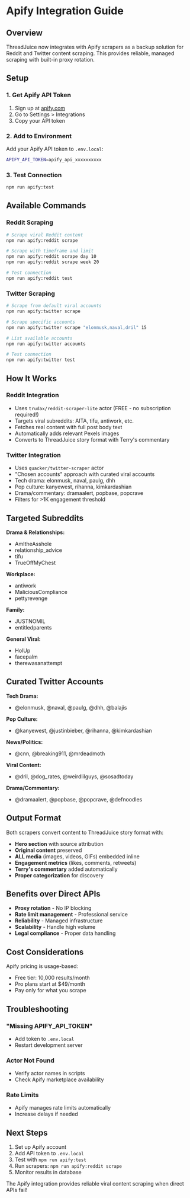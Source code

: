 # Apify Integration Guide

## Overview

ThreadJuice now integrates with Apify scrapers as a backup solution for Reddit and Twitter content scraping. This provides reliable, managed scraping with built-in proxy rotation.

## Setup

### 1. Get Apify API Token

1. Sign up at [apify.com](https://apify.com)
2. Go to Settings > Integrations
3. Copy your API token

### 2. Add to Environment

Add your Apify API token to `.env.local`:

```bash
APIFY_API_TOKEN=apify_api_xxxxxxxxxx
```

### 3. Test Connection

```bash
npm run apify:test
```

## Available Commands

### Reddit Scraping

```bash
# Scrape viral Reddit content
npm run apify:reddit scrape

# Scrape with timeframe and limit
npm run apify:reddit scrape day 10
npm run apify:reddit scrape week 20

# Test connection
npm run apify:reddit test
```

### Twitter Scraping

```bash
# Scrape from default viral accounts
npm run apify:twitter scrape

# Scrape specific accounts
npm run apify:twitter scrape "elonmusk,naval,dril" 15

# List available accounts
npm run apify:twitter accounts

# Test connection
npm run apify:twitter test
```

## How It Works

### Reddit Integration

- Uses `trudax/reddit-scraper-lite` actor (FREE - no subscription required!)
- Targets viral subreddits: AITA, tifu, antiwork, etc.
- Fetches real content with full post body text
- Automatically adds relevant Pexels images
- Converts to ThreadJuice story format with Terry's commentary

### Twitter Integration

- Uses `quacker/twitter-scraper` actor
- "Chosen accounts" approach with curated viral accounts
- Tech drama: elonmusk, naval, paulg, dhh
- Pop culture: kanyewest, rihanna, kimkardashian
- Drama/commentary: dramaalert, popbase, popcrave
- Filters for >1K engagement threshold

## Targeted Subreddits

**Drama & Relationships:**

- AmItheAsshole
- relationship_advice
- tifu
- TrueOffMyChest

**Workplace:**

- antiwork
- MaliciousCompliance
- pettyrevenge

**Family:**

- JUSTNOMIL
- entitledparents

**General Viral:**

- HolUp
- facepalm
- therewasanattempt

## Curated Twitter Accounts

**Tech Drama:**

- @elonmusk, @naval, @paulg, @dhh, @balajis

**Pop Culture:**

- @kanyewest, @justinbieber, @rihanna, @kimkardashian

**News/Politics:**

- @cnn, @breaking911, @mrdeadmoth

**Viral Content:**

- @dril, @dog_rates, @weirdlilguys, @sosadtoday

**Drama/Commentary:**

- @dramaalert, @popbase, @popcrave, @defnoodles

## Output Format

Both scrapers convert content to ThreadJuice story format with:

- **Hero section** with source attribution
- **Original content** preserved
- **ALL media** (images, videos, GIFs) embedded inline
- **Engagement metrics** (likes, comments, retweets)
- **Terry's commentary** added automatically
- **Proper categorization** for discovery

## Benefits over Direct APIs

- **Proxy rotation** - No IP blocking
- **Rate limit management** - Professional service
- **Reliability** - Managed infrastructure
- **Scalability** - Handle high volume
- **Legal compliance** - Proper data handling

## Cost Considerations

Apify pricing is usage-based:

- Free tier: 10,000 results/month
- Pro plans start at $49/month
- Pay only for what you scrape

## Troubleshooting

### "Missing APIFY_API_TOKEN"

- Add token to `.env.local`
- Restart development server

### Actor Not Found

- Verify actor names in scripts
- Check Apify marketplace availability

### Rate Limits

- Apify manages rate limits automatically
- Increase delays if needed

## Next Steps

1. Set up Apify account
2. Add API token to `.env.local`
3. Test with `npm run apify:test`
4. Run scrapers: `npm run apify:reddit scrape`
5. Monitor results in database

The Apify integration provides reliable viral content scraping when direct APIs fail!
